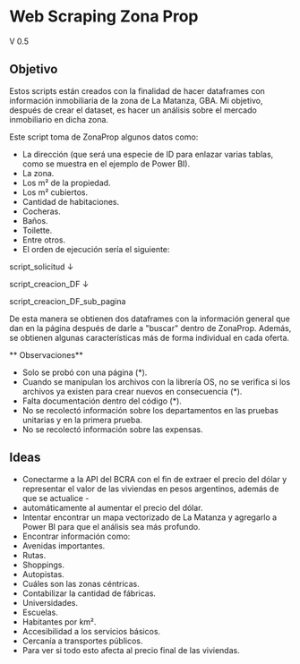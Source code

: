 # Web Scraping Zona Prop
V 0.5

## Objetivo

Estos scripts están creados con la finalidad de hacer dataframes con información inmobiliaria de la zona de La Matanza, GBA. Mi objetivo, después de crear el dataset, es hacer un análisis sobre el mercado inmobiliario en dicha zona.

Este script toma de ZonaProp algunos datos como:

 - La dirección (que será una especie de ID para enlazar varias tablas, como se muestra en el ejemplo de Power BI).
 - La zona.
 -  Los m² de la propiedad.
 - Los m² cubiertos.
 - Cantidad de habitaciones.
 - Cocheras.
 - Baños.
 - Toilette.
 - Entre otros.
 - El orden de ejecución sería el siguiente:

script_solicitud ↓

script_creacion_DF ↓

script_creacion_DF_sub_pagina

De esta manera se obtienen dos dataframes con la información general que dan en la página después de darle a "buscar" dentro de ZonaProp. Además, se obtienen algunas características más de forma individual en cada oferta.

** Observaciones**
 - Solo se probó con una página (*).
 - Cuando se manipulan los archivos con la librería OS, no se verifica si los archivos ya existen para crear nuevos en consecuencia (*).
 - Falta documentación dentro del código (*).
 - No se recolectó información sobre los departamentos en las pruebas unitarias y en la primera prueba.
 - No se recolectó información sobre las expensas.
  
## Ideas
 - Conectarme a la API del BCRA con el fin de extraer el precio del dólar y representar el valor de las viviendas en pesos argentinos, además de que se actualice - 
 - automáticamente al aumentar el precio del dólar.
 - Intentar encontrar un mapa vectorizado de La Matanza y agregarlo a Power BI para que el análisis sea más profundo.
 - Encontrar información como:
 - Avenidas importantes.
 - Rutas.
 - Shoppings.
 - Autopistas.
 - Cuáles son las zonas céntricas.
 - Contabilizar la cantidad de fábricas.
 - Universidades.
 - Escuelas.
 - Habitantes por km².
 - Accesibilidad a los servicios básicos.
 - Cercanía a transportes públicos.
 - Para ver si todo esto afecta al precio final de las viviendas.
